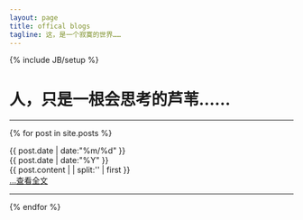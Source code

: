 ```yaml
---
layout: page
title: offical blogs
tagline: 这，是一个寂寞的世界……
---
```

{% include JB/setup %}
# 人，只是一根会思考的芦苇……
---


{% for post in site.posts %}
<div class = "card">
	<div class = "clearfix">
		<div  class = "date_label">
			<div class="day_month">
      			{{ post.date | date:"%m/%d" }}
      			</div>
      			<div class="year">
      			{{ post.date | date:"%Y" }}
      			</div>
      		</div> 
	</div>
		{{ post.content  | | split:'<!--break-->' | first }}
	<div class = "read_more">
		<a href="{{ BASE_PATH }}{{ post.url }}">&hellip;查看全文</a>
	</div>
	
</div>
<hr>
{% endfor %}

